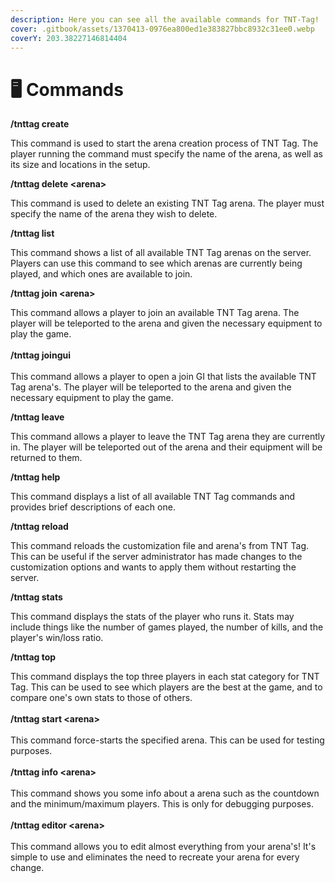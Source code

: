 ```yaml
---
description: Here you can see all the available commands for TNT-Tag!
cover: .gitbook/assets/1370413-0976ea800ed1e383827bbc8932c31ee0.webp
coverY: 203.38227146814404
---
```


# 🖥 Commands

**/tnttag create**

This command is used to start the arena creation process of TNT Tag. The player running the command must specify the name of the arena, as well as its size and locations in the setup.

**/tnttag delete \<arena>**

This command is used to delete an existing TNT Tag arena. The player must specify the name of the arena they wish to delete.

**/tnttag list**

This command shows a list of all available TNT Tag arenas on the server. Players can use this command to see which arenas are currently being played, and which ones are available to join.

**/tnttag join \<arena>**

This command allows a player to join an available TNT Tag arena. The player will be teleported to the arena and given the necessary equipment to play the game.\
\
**/tnttag joingui**\
\
This command allows a player to open a join GI that lists the available TNT Tag arena's. The player will be teleported to the arena and given the necessary equipment to play the game.

**/tnttag leave**

This command allows a player to leave the TNT Tag arena they are currently in. The player will be teleported out of the arena and their equipment will be returned to them.

**/tnttag help**

This command displays a list of all available TNT Tag commands and provides brief descriptions of each one.

**/tnttag reload**

This command reloads the customization file and arena's from TNT Tag. This can be useful if the server administrator has made changes to the customization options and wants to apply them without restarting the server.

**/tnttag stats**

This command displays the stats of the player who runs it. Stats may include things like the number of games played, the number of kills, and the player's win/loss ratio.

**/tnttag top**

This command displays the top three players in each stat category for TNT Tag. This can be used to see which players are the best at the game, and to compare one's own stats to those of others.\
\
**/tnttag start \<arena>**\
\
This command force-starts the specified arena. This can be used for testing purposes.\
\
**/tnttag info \<arena>**\
\
This command shows you some info about a arena such as the countdown and the minimum/maximum players. This is only for debugging purposes.\
\
**/tnttag editor \<arena>**\
\
This command allows you to edit almost everything from your arena's! It's simple to use and eliminates the need to recreate your arena for every change.
